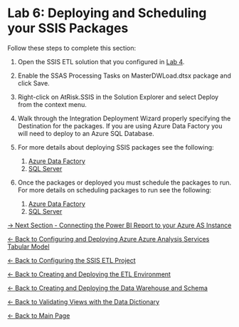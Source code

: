 ﻿# Lab 6:  Deploying and Scheduling your SSIS Packages

Follow these steps to complete this section:

1.  Open the SSIS ETL solution that you configured in [Lab 4](https://github.com/pleblanc72/Insights-in-a-Day/tree/master/4%20-%20Lab%204%20Configuring%20the%20SSIS%20ETL%20Project).
2.  Enable the SSAS Processing Tasks on MasterDWLoad.dtsx package and click Save.
3.  Right-click on AtRisk.SSIS in the Solution Explorer and select Deploy from the context menu.
4.  Walk through the Integration Deployment Wizard properly specifying the Destination for the packages.  If you are using Azure Data Factory you will need to deploy to an Azure SQL Database.  
5.  For more details about deploying SSIS packages see the following:

	1.  [Azure Data Factory](https://docs.microsoft.com/en-us/sql/integration-services/lift-shift/ssis-azure-deploy-run-monitor-tutorial?view=sql-server-2017)
	2.  [SQL Server](https://docs.microsoft.com/en-us/sql/integration-services/packages/deploy-integration-services-ssis-projects-and-packages?view=sql-server-2017)
6.  Once the packages or deployed you must schedule the packages to run.  For more details on scheduling packages to run see the following:

	1.  [Azure Data Factory](https://docs.microsoft.com/en-us/azure/data-factory/how-to-invoke-ssis-package-ssis-activity)
	2.  [SQL Server](https://docs.microsoft.com/en-us/sql/integration-services/packages/sql-server-agent-jobs-for-packages?view=sql-server-2017#packages)


[-> Next Section - Connecting the Power BI Report to your Azure AS Instance](https://github.com/pleblanc72/Insights-in-a-Day/tree/master/7%20-%20Lab%207%20Connecting%20the%20Power%20BI%20Report%20to%20your%20Azure%20AS%20Instance)

[<- Back to Configuring and Deploying Azure Azure Analysis Services Tabular Model](https://github.com/pleblanc72/Insights-in-a-Day/tree/master/5%20-%20Lab%205%20Configuring%20and%20Deploying%20Azure%20Analysis%20Services%20Tabular%20Model)

[<- Back to Configuring the SSIS ETL Project](https://github.com/pleblanc72/Insights-in-a-Day/tree/master/4%20-%20Lab%204%20Configuring%20the%20SSIS%20ETL%20Project)

[<- Back to Creating and Deploying the ETL Environment](https://github.com/pleblanc72/Insights-in-a-Day/tree/master/3%20-%20Lab%203%20Creating%20and%20Deploying%20the%20ETL%20Environment)

[<- Back to Creating and Deploying the Data Warehouse and Schema](https://github.com/pleblanc72/Insights-in-a-Day/tree/master/2%20-%20Lab%202%20Creating%20and%20Deploying%20the%20Data%20Warehouse%20and%20Schema)

[<- Back to Validating Views with the Data Dictionary](https://github.com/pleblanc72/Insights-in-a-Day/tree/master/1%20-%20Lab%201%20Validating%20Data%20Dictionary)

[<- Back to Main Page](https://github.com/pleblanc72/Insights-in-a-Day)